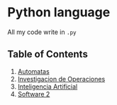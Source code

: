 # Python language

All my code write in `.py`

## Table of Contents

1. [Automatas](./automatas/README.md)
2. [Investigacion de Operaciones](./InvestigacionOperaciones/README.md)
3. [Inteligencia Artificial](./IA/README.md)
3. [Software 2](./software2/README.md)

